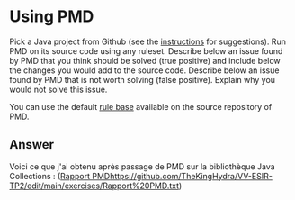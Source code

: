 # Using PMD

Pick a Java project from Github (see the [instructions](../sujet.md) for suggestions). Run PMD on its source code using any ruleset. Describe below an issue found by PMD that you think should be solved (true positive) and include below the changes you would add to the source code. Describe below an issue found by PMD that is not worth solving (false positive). Explain why you would not solve this issue.

You can use the default [rule base](https://github.com/pmd/pmd/blob/master/pmd-java/src/main/resources/rulesets/java/quickstart.xml) available on the source repository of PMD.

## Answer

Voici ce que j'ai obtenu après passage de PMD sur la bibliothèque Java Collections : ([Rapport PMD](https://github.com/TheKingHydra/VV-ESIR-TP2/edit/main/exercises/Rapport%20PMD.txt)https://github.com/TheKingHydra/VV-ESIR-TP2/edit/main/exercises/Rapport%20PMD.txt)
